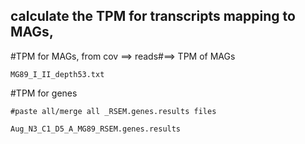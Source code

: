 ## calculate the TPM for transcripts mapping to MAGs, 

#TPM for MAGs, from cov ==> reads#==> TPM of MAGs
```
MG89_I_II_depth53.txt
```


#TPM for genes 
```
#paste all/merge all _RSEM.genes.results files

Aug_N3_C1_D5_A_MG89_RSEM.genes.results 

```
